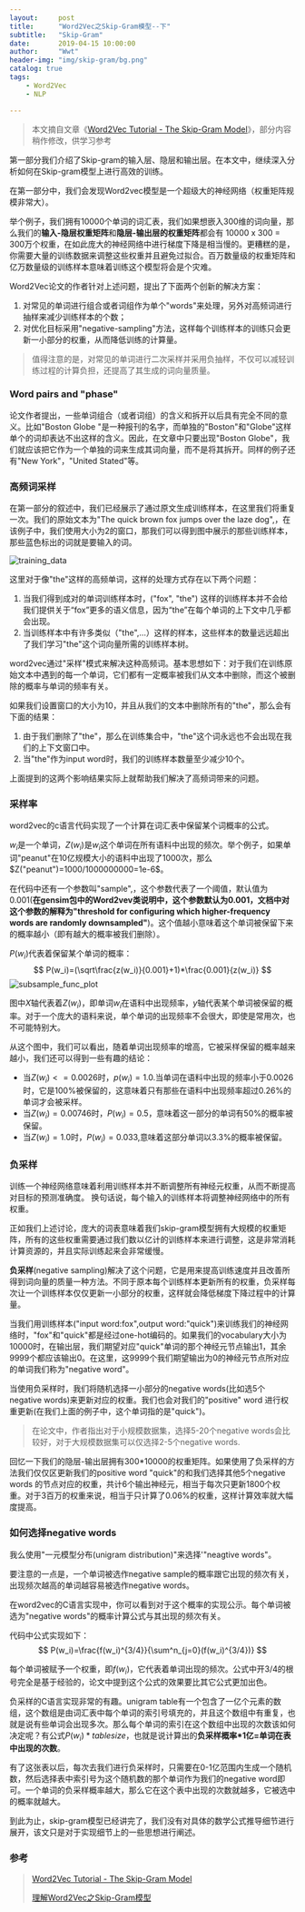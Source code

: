 ```yaml
---
layout:     post
title:      "Word2Vec之Skip-Gram模型--下"
subtitle:   "Skip-Gram"
date:       2019-04-15 10:00:00
author:     "Wwt"
header-img: "img/skip-gram/bg.png"
catalog: true
tags:   
    - Word2Vec
    - NLP

---
```


> 本文摘自文章《[Word2Vec Tutorial - The Skip-Gram Model](http://mccormickml.com/2016/04/19/word2vec-tutorial-the-skip-gram-model/)》，部分内容稍作修改，供学习参考



第一部分我们介绍了Skip-gram的输入层、隐层和输出层。在本文中，继续深入分析如何在Skip-gram模型上进行高效的训练。

在第一部分中，我们会发现Word2vec模型是一个超级大的神经网络（权重矩阵规模非常大）。

举个例子，我们拥有10000个单词的词汇表，我们如果想嵌入300维的词向量，那么我们的**输入-隐层权重矩阵**和**隐层-输出层的权重矩阵**都会有 10000 x 300 = 300万个权重，在如此庞大的神经网络中进行梯度下降是相当慢的。更糟糕的是，你需要大量的训练数据来调整这些权重并且避免过拟合。百万数量级的权重矩阵和亿万数量级的训练样本意味着训练这个模型将会是个灾难。

Word2Vec论文的作者针对上述问题，提出了下面两个创新的解决方案：

1. 对常见的单词进行组合或者词组作为单个"words"来处理，另外对高频词进行抽样来减少训练样本的个数；
2. 对优化目标采用"negative-sampling"方法，这样每个训练样本的训练只会更新一小部分的权重，从而降低训练的计算量。

>值得注意的是，对常见的单词进行二次采样并采用负抽样，不仅可以减轻训练过程的计算负担，还提高了其生成的词向量质量。

### Word pairs and "phase"

论文作者提出，一些单词组合（或者词组）的含义和拆开以后具有完全不同的意义。比如"Boston Globe "是一种报刊的名字，而单独的"Boston"和"Globe"这样单个的词却表达不出这样的含义。因此，在文章中只要出现"Boston Globe"，我们就应该把它作为一个单独的词来生成其词向量，而不是将其拆开。同样的例子还有"New York"，"United Stated"等。

### 高频词采样

在第一部分的叙述中，我们已经展示了通过原文生成训练样本，在这里我们将重复一次。我们的原始文本为"The quick brown fox jumps over the laze dog",，在该例子中，我们使用大小为2的窗口，那我们可以得到图中展示的那些训练样本，那些蓝色标出的词就是要输入的词。

![training_data](/img/skip-gram/training_data.png)

这里对于像"the"这样的高频单词，这样的处理方式存在以下两个问题：

1. 当我们得到成对的单词训练样本时，("fox", "the") 这样的训练样本并不会给我们提供关于“fox”更多的语义信息，因为“the”在每个单词的上下文中几乎都会出现。
2. 当训练样本中有许多类似（"the",…）这样的样本，这些样本的数量远远超出了我们学习"the"这个词向量所需的训练样本树。

word2vec通过"采样"模式来解决这种高频词。基本思想如下：对于我们在训练原始文本中遇到的每一个单词，它们都有一定概率被我们从文本中删除，而这个被删除的概率与单词的频率有关。

如果我们设置窗口的大小为10，并且从我们的文本中删除所有的"the"，那么会有下面的结果：

1. 由于我们删除了"the"，那么在训练集合中，"the"这个词永远也不会出现在我们的上下文窗口中。
2. 当"the"作为input word时，我们的训练样本数量至少减少10个。

上面提到的这两个影响结果实际上就帮助我们解决了高频词带来的问题。

### 采样率

word2vec的c语言代码实现了一个计算在词汇表中保留某个词概率的公式。

$w_i$是一个单词，$Z(w_i)$是$w_i$这个单词在所有语料中出现的频次。举个例子，如果单词"peanut"在10亿规模大小的语料中出现了1000次，那么$Z("peanut")=1000/1000000000=1e-6$。

在代码中还有一个参数叫"sample",，这个参数代表了一个阈值，默认值为0.001(**在gensim包中的Word2vev类说明中，这个参数默认为0.001，文档中对这个参数的解释为"threshold for configuring which higher-frequency words are randomly downsampled"**)。这个值越小意味着这个单词被保留下来的概率越小（即有越大的概率被我们删除）。

$P(w_i)$代表着保留某个单词的概率：
$$
P(w_i)=(\sqrt\frac{z(w_i)}{0.001}+1)*\frac{0.001}{z(w_i)}
$$
![subsample_func_plot](/img/skip-gram/subsample_func_plot.png)

图中$X$轴代表着$Z(w_i)$，即单词$w_i$在语料中出现频率，$y$轴代表某个单词被保留的概率。对于一个庞大的语料来说，单个单词的出现频率不会很大，即使是常用次，也不可能特别大。

从这个图中，我们可以看出，随着单词出现频率的增高，它被采样保留的概率越来越小，我们还可以得到一些有趣的结论：

+ 当$Z(w_i)<=0.0026$时，$p(w_i)=1.0$.当单词在语料中出现的频率小于0.0026时，它是100%被保留的，这意味着只有那些在语料中出现频率超过0.26%的单词才会被采样。
+ 当$Z(w_i)=0.00746$时，$P(w_i)=0.5$，意味着这一部分的单词有50%的概率被保留。
+ 当$Z(w_i)=1.0$时，$P(w_i)=0.033$,意味着这部分单词以3.3%的概率被保留。

### 负采样

训练一个神经网络意味着利用训练样本并不断调整所有神经元权重，从而不断提高对目标的预测准确度。 换句话说，每个输入的训练样本将调整神经网络中的所有权重。

正如我们上述讨论，庞大的词表意味着我们skip-gram模型拥有大规模的权重矩阵，所有的这些权重需要通过我们数以亿计的训练样本来进行调整，这是非常消耗计算资源的，并且实际训练起来会非常缓慢。

**负采样**(negative sampling)解决了这个问题，它是用来提高训练速度并且改善所得到词向量的质量一种方法。不同于原本每个训练样本更新所有的权重，负采样每次让一个训练样本仅仅更新一小部分的权重，这样就会降低梯度下降过程中的计算量。

当我们用训练样本("input word:fox",output word:"quick")来训练我们的神经网络时，"fox"和"quick"都是经过one-hot编码的。如果我们的vocabulary大小为10000时，在输出层，我们期望对应"quick"单词的那个神经元节点输出1，其余9999个都应该输出0。在这里，这9999个我们期望输出为0的神经元节点所对应的单词我们称为"negative word"。

当使用负采样时，我们将随机选择一小部分的negative words(比如选5个negative words)来更新对应的权重。我们也会对我们的"positive" word 进行权重更新(在我们上面的例子中，这个单词指的是"quick")。

>在论文中，作者指出对于小规模数据集，选择5-20个negative words会比较好，对于大规模数据集可以仅选择2-5个negative words.

回忆一下我们的隐层-输出层拥有300*10000的权重矩阵。如果使用了负采样的方法我们仅仅区更新我们的positive word "quick"的和我们选择其他5个negative words 的节点对应的权重，共计6个输出神经元，相当于每次只更新1800个权重。对于3百万的权重来说，相当于只计算了0.06%的权重，这样计算效率就大幅度提高。

### 如何选择negative words

我么使用"一元模型分布(unigram distribution)"来选择'"neagtive words"。

要注意的一点是，一个单词被选作negative sample的概率跟它出现的频次有关，出现频次越高的单词越容易被选作negative words。

在word2vec的C语言实现中，你可以看到对于这个概率的实现公示。每个单词被选为"negative words"的概率计算公式与其出现的频次有关。

代码中公式实现如下：
$$
P(w_i)=\frac{f(w_i)^{3/4}}{\sum^n_{j=0}(f(w_i)^{3/4})}
$$


每个单词被赋予一个权重，即$f(w_i)$，它代表着单词出现的频次。公式中开$3/4$的根号完全是基于经验的，论文中提到这个公式的效果要比其它公式更加出色。

负采样的C语言实现非常的有趣。unigram table有一个包含了一亿个元素的数组，这个数组是由词汇表中每个单词的索引号填充的，并且这个数组中有重复，也就是说有些单词会出现多次。那么每个单词的索引在这个数组中出现的次数该如何决定呢？有公式$P(w_i)*tablesize$，也就是说计算出的**负采样概率\*1亿=单词在表中出现的次数**。

有了这张表以后，每次去我们进行负采样时，只需要在0-1亿范围内生成一个随机数，然后选择表中索引号为这个随机数的那个单词作为我们的negative word即可。一个单词的负采样概率越大，那么它在这个表中出现的次数就越多，它被选中的概率就越大。

到此为止，skip-gram模型已经讲完了，我们没有对具体的数学公式推导细节进行展开，该文只是对于实现细节上的一些思想进行阐述。

### 参考

>[Word2Vec Tutorial - The Skip-Gram Model](http://mccormickml.com/2016/04/19/word2vec-tutorial-the-skip-gram-model/)
>
>[理解Word2Vec之Skip-Gram模型](<https://zhuanlan.zhihu.com/p/27234078>)
